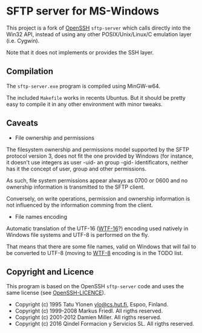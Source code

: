 # SFTP server for MS-Windows

This project is a fork of [OpenSSH](http://www.openssh.com/)
`sftp-server` which calls directly into the Win32 API, instead of
using any other POSIX/Unix/Linux/C emulation layer (i.e. Cygwin).

Note that it does not implements or provides the SSH layer.

## Compilation

The `sftp-server.exe` program is compiled using MinGW-w64.

The included `Makefile` works in recents Ubuntus. But it should be
pretty easy to compile it in any other environment with minor tweaks.

## Caveats

* File ownership and permissions

The filesystem ownership and permissions model supported by the SFTP
protocol version 3, does not fit the one provided by Windows (for
instance, it doesn't use integers as user -uid- an group -gid-
identificators, neither has it the concept of user, group and other
permissions.

As such, file system permissions appear always as 0700 or 0600 and no
ownership information is transmitted to the SFTP client.

Conversely, on write operations, permission and ownership information
is not influenced by the information comming from the client.

* File names encoding

Automatic translation of the UTF-16
([WTF-16](https://simonsapin.github.io/wtf-8/#wtf-16)?) encoding used
natively in Windows file systems and UTF-8 is performed on the fly.

That means that there are some file names, valid on Windows that will
fail to be converted to UTF-8 (moving to
[WTF-8](https://simonsapin.github.io/wtf-8) encoding is in the TODO
list.


## Copyright and Licence

This program is based on the OpenSSH `sftp-server` code and uses the
same license (see [OpenSSH-LICENCE](./OpenSSH-LICENCE)).

   * Copyright (c) 1995 Tatu Ylonen <ylo@cs.hut.fi>, Espoo, Finland.
   * Copyright (c) 1999-2008 Markus Friedl. All rigths reserved.
   * Copyright (c) 2001-2012 Damien Miller. All rigths reserved.
   * Copyright (c) 2016 Qindel Formacion y Servicios SL. All rigths reserved.

